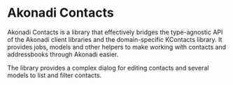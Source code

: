 # Akonadi Contacts

Akonadi Contacts is a library that effectively bridges the type-agnostic API of
the Akonadi client libraries and the domain-specific KContacts library. It provides
jobs, models and other helpers to make working with contacts and addressbooks through
Akonadi easier.

The library provides a complex dialog for editing contacts and several models to
list and filter contacts.
